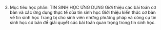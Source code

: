 3. Mục tiêu học phần: TIN SINH HỌC ỨNG DỤNG Giới thiệu các bài toán cơ bản và các ứng dụng thực tế của tin sinh
học Giới thiệu kiến thức cơ bản về tin sinh học Trang bị cho sinh viên những phương pháp và công cụ tin sinh học cơ
bản để giải quyết các bài toán quan trọng trong tin sinh học.
